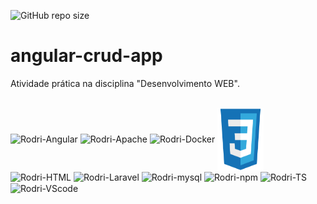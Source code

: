 ![GitHub repo size](https://img.shields.io/github/repo-size/ArjonesRodrigo/angular-crud-app)
# angular-crud-app
Atividade prática na disciplina "Desenvolvimento WEB".

  
<div style="display: inline_block"><br>
 <img align="center" alt="Rodri-Angular" height="100" width="74" src="https://cdn.jsdelivr.net/gh/devicons/devicon/icons/angularjs/angularjs-original.svg" />
  <img align="center" alt="Rodri-Apache" height="100" width="74" src="https://cdn.jsdelivr.net/gh/devicons/devicon/icons/apache/apache-original-wordmark.svg" />
  <img align="center" alt="Rodri-Docker" height="100" width="74" src="https://cdn.jsdelivr.net/gh/devicons/devicon/icons/docker/docker-original-wordmark.svg" />
  <img align="center" alt="Rodri-CSS" height="100" width="74" src="https://raw.githubusercontent.com/devicons/devicon/master/icons/css3/css3-original.svg" />
  <img align="center" alt="Rodri-HTML" height="100" width="74" src="https://cdn.jsdelivr.net/gh/devicons/devicon/icons/html5/html5-original.svg" />
  <img align="center" alt="Rodri-Laravel" height="100" width="74" src="https://cdn.jsdelivr.net/gh/devicons/devicon/icons/laravel/laravel-plain-wordmark.svg" />
  <img align="center" alt="Rodri-mysql" height="100" width="74" src="https://cdn.jsdelivr.net/gh/devicons/devicon/icons/mysql/mysql-original-wordmark.svg" />
  <img align="center" alt="Rodri-npm" height="100" width="74" src="https://cdn.jsdelivr.net/gh/devicons/devicon/icons/npm/npm-original-wordmark.svg" />
  <img align="center" alt="Rodri-TS" height="100" width="74" src="https://cdn.jsdelivr.net/gh/devicons/devicon/icons/typescript/typescript-original.svg" />
  <img align="center" alt="Rodri-VScode" height="100" width="74" src="https://cdn.jsdelivr.net/gh/devicons/devicon/icons/vscode/vscode-original-wordmark.svg" />
  
</div>
  
##
  

 

